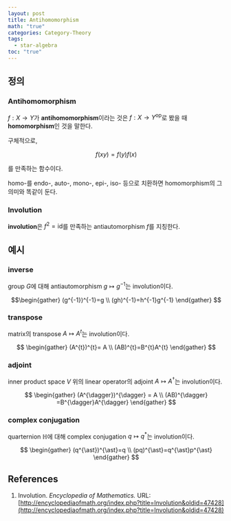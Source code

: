 ```yaml
---
layout: post
title: Antihomomorphism
math: "true"
categories: Category-Theory
tags:
  - star-algebra
toc: "true"
---
```

## 정의

### Antihomomorphism

${ f:X \to Y }$가 **antihomomorphism**이라는 것은 ${ f: X \to Y^{\mathrm{op}} }$로 봤을 때 **homomorphism**인 것을 말한다.

구체적으로,

$$ f(xy) = f(y)f(x) $$

를 만족하는 함수이다.

homo-를 endo-, auto-, mono-, epi-, iso- 등으로 치환하면 homomorphism의 그 의미와 똑같이 둔다.

### Involution

**involution**은 ${ f^{2}=\mathrm{id} }$를 만족하는 antiautomorphism ${ f }$를 지칭한다.

## 예시

### inverse

group ${ G }$에 대해 antiautomorphism ${ g \mapsto g^{-1}}$는 involution이다.

$$\begin{gather} (g^{-1})^{-1}=g \\ (gh)^{-1}=h^{-1}g^{-1} \end{gather}  $$

### transpose

matrix의 transpose ${ A \mapsto A^{t} }$는 involution이다.

$$ \begin{gather} (A^{t})^{t}= A \\ (AB)^{t}=B^{t}A^{t} \end{gather} $$

### adjoint

inner product space ${ V }$ 위의 linear operator의 adjoint ${ A \mapsto A^{\dagger} }$는 involution이다.

$$ \begin{gather} (A^{\dagger})^{\dagger} = A \\ (AB)^{\dagger} =B^{\dagger}A^{\dagger} \end{gather} $$

### complex conjugation

quarternion ${ \mathbb{H} }$에 대해 complex conjugation ${ q \mapsto q^{\ast} }$는 involution이다.

$$ \begin{gather} (q^{\ast})^{\ast}=q \\ (pq)^{\ast}=q^{\ast}p^{\ast} \end{gather} $$

## References

1. Involution. _Encyclopedia of Mathematics._ URL: [http://encyclopediaofmath.org/index.php?title=Involution&oldid=47428](http://encyclopediaofmath.org/index.php?title=Involution&oldid=47428)
